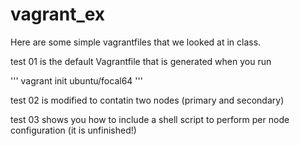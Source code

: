 # vagrant_ex

Here are some simple vagrantfiles that we looked at in class.

test 01 is the default Vagrantfile that is generated when you run 

'''
vagrant init ubuntu/focal64
'''

test 02 is modified to contatin two nodes (primary and secondary)

test 03 shows you how to include a shell script to perform per node configuration (it is unfinished!) 
